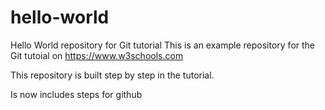 # hello-world
Hello World repository for Git tutorial
This is an example repository for the Git tutoial on https://www.w3schools.com

This repository is built step by step in the tutorial.

Is now includes steps for github
